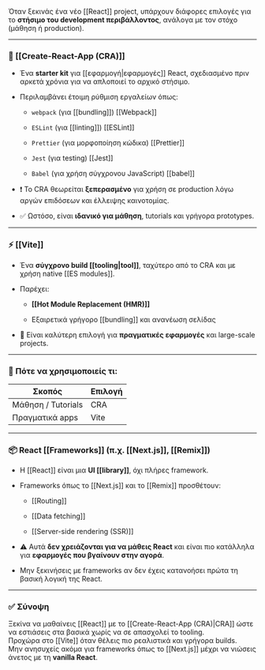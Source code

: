 
Όταν ξεκινάς ένα νέο [[React]] project, υπάρχουν διάφορες επιλογές για το **στήσιμο του development περιβάλλοντος**, ανάλογα με τον στόχο (μάθηση ή production).

---

### 🧱 [[Create-React-App (CRA)]]

- Ένα **starter kit** για [[εφαρμογή|εφαρμογές]] React, σχεδιασμένο πριν αρκετά χρόνια για να απλοποιεί το αρχικό στήσιμο.
    
- Περιλαμβάνει έτοιμη ρύθμιση εργαλείων όπως:
    
    - `webpack` (για [[bundling]]) [[Webpack]]
        
    - `ESLint` (για [[linting]]) [[ESLint]]
        
    - `Prettier` (για μορφοποίηση κώδικα) [[Prettier]]
        
    - `Jest` (για testing) [[Jest]]
        
    - `Babel` (για χρήση σύγχρονου JavaScript) [[babel]]
        
- ❗ Το CRA θεωρείται **ξεπερασμένο** για χρήση σε production λόγω αργών επιδόσεων και έλλειψης καινοτομίας.
    
- ✅ Ωστόσο, είναι **ιδανικό για μάθηση**, tutorials και γρήγορα prototypes.
    

---

### ⚡ [[Vite]]

- Ένα **σύγχρονο build [[tooling|tool]]**, ταχύτερο από το CRA και με χρήση native [[ES modules]].
    
- Παρέχει:
    
    - **[[Hot Module Replacement (HMR)]]**
        
    - Εξαιρετικά γρήγορο [[bundling]] και ανανέωση σελίδας
        
- 🧠 Είναι καλύτερη επιλογή για **πραγματικές εφαρμογές** και large-scale projects.
    

---

### 🧠 Πότε να χρησιμοποιείς τι:

|Σκοπός|Επιλογή|
|---|---|
|Μάθηση / Tutorials|CRA|
|Πραγματικά apps|Vite|

---

### 📦 React [[Frameworks]] (π.χ. [[Next.js]], [[Remix]])

- Η [[React]] είναι μια **UI [[library]]**, όχι πλήρες framework.
    
- Frameworks όπως το [[Next.js]] και το [[Remix]] προσθέτουν:
    
    - [[Routing]]
        
    - [[Data fetching]]
        
    - [[Server-side rendering (SSR)]]
        
- ⚠️ Αυτά **δεν χρειάζονται για να μάθεις React** και είναι πιο κατάλληλα για **εφαρμογές που βγαίνουν στην αγορά**.
    
- Μην ξεκινήσεις με frameworks αν δεν έχεις κατανοήσει πρώτα τη βασική λογική της React.
    

---

### ✅ Σύνοψη

Ξεκίνα να μαθαίνεις [[React]] με το [[Create-React-App (CRA)|CRA]] ώστε να εστιάσεις στα βασικά χωρίς να σε απασχολεί το tooling.  
Προχώρα στο [[Vite]] όταν θέλεις πιο ρεαλιστικά και γρήγορα builds.  
Μην ανησυχείς ακόμα για frameworks όπως το [[Next.js]] μέχρι να νιώσεις άνετος με τη **vanilla React**.
